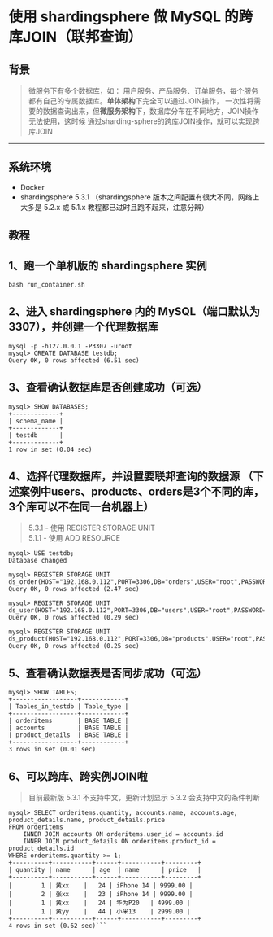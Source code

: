 # 使用 shardingsphere 做 MySQL 的跨库JOIN（联邦查询）

## 背景  

> 微服务下有多个数据库，如：
> 用户服务、产品服务、订单服务，每个服务都有自己的专属数据库。**单体架构**下完全可以通过JOIN操作，
> 一次性将需要的数据查询出来，但**微服务架构**下，数据库分布在不同地方，JOIN操作无法使用，这时候
> 通过sharding-sphere的跨库JOIN操作，就可以实现跨库JOIN

<hr>

## 系统环境

- Docker
- shardingsphere 5.3.1 （shardingsphere 版本之间配置有很大不同，网络上大多是 5.2.x 或 5.1.x 教程都已过时且跑不起来，注意分辨）

## 教程

## 1、跑一个单机版的 shardingsphere 实例 
`bash run_container.sh`  

## 2、进入 shardingsphere 内的 MySQL（端口默认为3307），并创建一个代理数据库  
```
mysql -p -h127.0.0.1 -P3307 -uroot
mysql> CREATE DATABASE testdb;
Query OK, 0 rows affected (6.51 sec)
```

## 3、查看确认数据库是否创建成功（可选）  
```
mysql> SHOW DATABASES;
+-------------+
| schema_name |
+-------------+
| testdb      |
+-------------+
1 row in set (0.04 sec)
```

## 4、选择代理数据库，并设置要联邦查询的数据源 （下述案例中users、products、orders是3个不同的库，3个库可以不在同一台机器上） 

> 5.3.1 - 使用 REGISTER STORAGE UNIT  
> 5.1.1 - 使用 ADD RESOURCE


```
mysql> USE testdb;
Database changed

mysql> REGISTER STORAGE UNIT ds_order(HOST="192.168.0.112",PORT=3306,DB="orders",USER="root",PASSWORD="123456");
Query OK, 0 rows affected (2.47 sec)

mysql> REGISTER STORAGE UNIT ds_user(HOST="192.168.0.112",PORT=3306,DB="users",USER="root",PASSWORD="123456");
Query OK, 0 rows affected (0.29 sec)

mysql> REGISTER STORAGE UNIT ds_product(HOST="192.168.0.112",PORT=3306,DB="products",USER="root",PASSWORD="123456");
Query OK, 0 rows affected (0.25 sec)
``` 

## 5、查看确认数据表是否同步成功（可选）  
```
mysql> SHOW TABLES;
+------------------+------------+
| Tables_in_testdb | Table_type |
+------------------+------------+
| orderitems       | BASE TABLE |
| accounts         | BASE TABLE |
| product_details  | BASE TABLE |
+------------------+------------+
3 rows in set (0.01 sec)
```

## 6、可以跨库、跨实例JOIN啦

> 目前最新版 5.3.1 不支持中文，更新计划显示 5.3.2 会支持中文的条件判断

```
mysql> SELECT orderitems.quantity, accounts.name, accounts.age, product_details.name, product_details.price
FROM orderitems
	INNER JOIN accounts ON orderitems.user_id = accounts.id
	INNER JOIN product_details ON orderitems.product_id = product_details.id
WHERE orderitems.quantity >= 1;
+----------+-----------+------+-----------+---------+
| quantity | name      | age  | name      | price   |
+----------+-----------+------+-----------+---------+
|        1 | 黄xx    |   24 | iPhone 14 | 9999.00 |
|        2 | 张xx    |   23 | iPhone 14 | 9999.00 |
|        1 | 黄xx    |   24 | 华为P20   | 4999.00 |
|        1 | 黄yy    |   44 | 小米13    | 2999.00 |
+----------+-----------+------+-----------+---------+
4 rows in set (0.62 sec)```   
